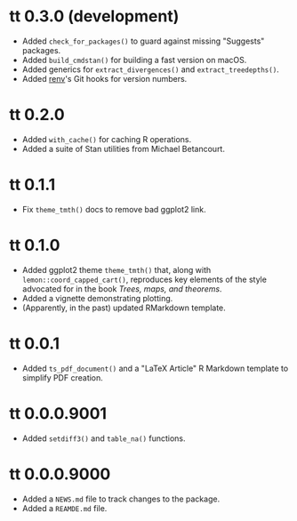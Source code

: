 # tt 0.3.0 (development)

- Added `check_for_packages()` to guard against missing "Suggests" packages.
- Added `build_cmdstan()` for building a fast version on macOS.
- Added generics for `extract_divergences()` and `extract_treedepths()`.
- Added [renv](https://github.com/rstudio/renv)'s Git hooks for version numbers.

# tt 0.2.0

- Added `with_cache()` for caching R operations.
- Added a suite of Stan utilities from Michael Betancourt.

# tt 0.1.1

- Fix `theme_tmth()` docs to remove bad ggplot2 link.

# tt 0.1.0

- Added ggplot2 theme `theme_tmth()` that, along with `lemon::coord_capped_cart()`, reproduces key elements of the style advocated for in the book _Trees, maps, and theorems_.
- Added a vignette demonstrating plotting.
- (Apparently, in the past) updated RMarkdown template.

# tt 0.0.1

- Added `ts_pdf_document()` and a "LaTeX Article" R Markdown template
  to simplify PDF creation.

# tt 0.0.0.9001

- Added `setdiff3()` and `table_na()` functions.

# tt 0.0.0.9000

- Added a `NEWS.md` file to track changes to the package.
- Added a `REAMDE.md` file.
